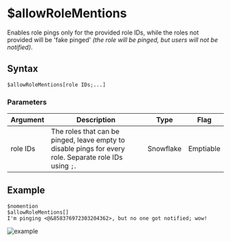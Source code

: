 # $allowRoleMentions
Enables role pings only for the provided role IDs, while the roles not provided will be 'fake pinged' *(the role will be pinged, but users will not be notified)*.

## Syntax
```
$allowRoleMentions[role IDs;...]
```

### Parameters

| Argument  | Description                                                                      | Type      | Flag      |
|-----------|----------------------------------------------------------------------------------|-----------|-----------|
| role IDs  | The roles that can be pinged, leave empty to disable pings for every role. Separate role IDs using `;`. | Snowflake | Emptiable |


## Example
```
$nomention
$allowRoleMentions[]
I'm pinging <@&858376972303204362>, but no one got notified; wow!
```

![example](https://user-images.githubusercontent.com/113303649/209944631-72e05d4a-6f0f-4dce-aba0-db9f51a46205.png)